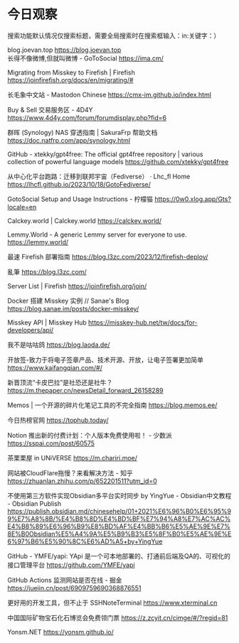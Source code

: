 # 今日观察

搜索功能默认情况仅搜索标题，需要全局搜索时在搜索框输入：in:关键字：）  

blog.joevan.top  https://blog.joevan.top  
长得不像微博,但就叫微博 - GoToSocial  https://ima.cm/  

Migrating from Misskey to Firefish | Firefish  https://joinfirefish.org/docs/en/migrating/#  

长毛象中文站 - Mastodon Chinese  https://cmx-im.github.io/index.html  

Buy & Sell 交易服务区 - 4D4Y  https://www.4d4y.com/forum/forumdisplay.php?fid=6  

群晖 (Synology) NAS 穿透指南 | SakuraFrp 帮助文档  https://doc.natfrp.com/app/synology.html  

GitHub - xtekky/gpt4free: The official gpt4free repository | various collection of powerful language models  https://github.com/xtekky/gpt4free  

从中心化平台跑路：迁移到联邦宇宙（Fediverse） · Lhc_fl Home  https://lhcfl.github.io/2023/10/18/GotoFediverse/  

GotoSocial Setup and Usage Instructions - 柠檬猫  https://0w0.xlog.app/Gts?locale=en  

Calckey.world | Calckey.world  https://calckey.world/  

Lemmy.World - A generic Lemmy server for everyone to use.  https://lemmy.world/  

最速 Firefish 部署指南  https://blog.l3zc.com/2023/12/firefish-deploy/  

亂筆  https://blog.l3zc.com/  

Server List | Firefish  https://joinfirefish.org/join/  

Docker 搭建 Misskey 实例 // Sanae's Blog  https://blog.sanae.im/posts/docker-misskey/  

Misskey API | Misskey Hub  https://misskey-hub.net/tw/docs/for-developers/api/  

我不是咕咕鸽  https://blog.laoda.de/  

开放签-致力于将电子签章产品、技术开源、开放，让电子签署更加简单  https://www.kaifangqian.com/#/  

新晋顶流“卡皮巴拉”是社恐还是社牛？  https://m.thepaper.cn/newsDetail_forward_26158289  

Memos | 一个开源的碎片化笔记工具的不完全指南  https://blog.memos.ee/  

今日热榜官网  https://tophub.today/  

Notion 推出新的付费计划：个人版本免费使用啦！ - 少数派  https://sspai.com/post/60575  

茶栗栗屋 in UNiVERSE  https://m.chariri.moe/  

网站被CloudFlare拖慢？来看解决方法 - 知乎  https://zhuanlan.zhihu.com/p/652201511?utm_id=0  

不使用第三方软件实现Obsidian多平台实时同步 by YingYue - Obsidian中文教程 - Obsidian Publish  https://publish.obsidian.md/chinesehelp/01+2021%E6%96%B0%E6%95%99%E7%A8%8B/%E4%B8%8D%E4%BD%BF%E7%94%A8%E7%AC%AC%E4%B8%89%E6%96%B9%E8%BD%AF%E4%BB%B6%E5%AE%9E%E7%8E%B0Obsidian%E5%A4%9A%E5%B9%B3%E5%8F%B0%E5%AE%9E%E6%97%B6%E5%90%8C%E6%AD%A5+by+YingYue  

GitHub - YMFE/yapi: YApi 是一个可本地部署的、打通前后端及QA的、可视化的接口管理平台  https://github.com/YMFE/yapi  

GitHub Actions 监测网站是否在线 - 掘金  https://juejin.cn/post/6909759690368876551  

更好用的开发工具，但不止于 SSHNoteTerminal  https://www.xterminal.cn    

中国国际矿物宝石化石博览会免费领门票  https://z.zcyit.cn/cimge/#/?regid=81  

Yonsm.NET  https://yonsm.github.io/  
